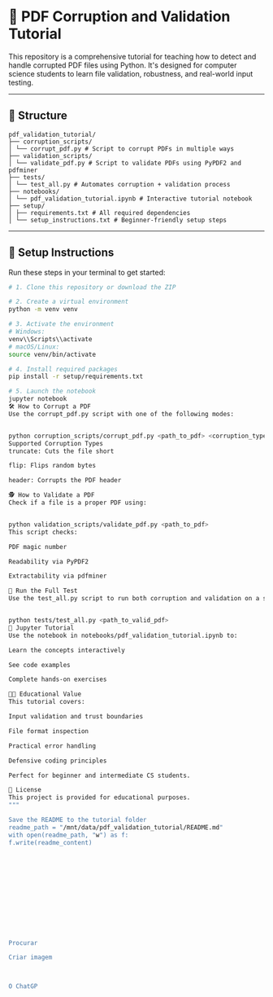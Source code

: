 # 🧪 PDF Corruption and Validation Tutorial

This repository is a comprehensive tutorial for teaching how to detect and handle corrupted PDF files using Python. It's designed for computer science students to learn file validation, robustness, and real-world input testing.

---

## 📁 Structure

```
pdf_validation_tutorial/
├── corruption_scripts/
│ └── corrupt_pdf.py # Script to corrupt PDFs in multiple ways
├── validation_scripts/
│ └── validate_pdf.py # Script to validate PDFs using PyPDF2 and pdfminer
├── tests/
│ └── test_all.py # Automates corruption + validation process
├── notebooks/
│ └── pdf_validation_tutorial.ipynb # Interactive tutorial notebook
├── setup/
│ ├── requirements.txt # All required dependencies
│ └── setup_instructions.txt # Beginner-friendly setup steps
```

---

## 🚀 Setup Instructions

Run these steps in your terminal to get started:

```bash
# 1. Clone this repository or download the ZIP

# 2. Create a virtual environment
python -m venv venv

# 3. Activate the environment
# Windows:
venv\\Scripts\\activate
# macOS/Linux:
source venv/bin/activate

# 4. Install required packages
pip install -r setup/requirements.txt

# 5. Launch the notebook
jupyter notebook
🛠 How to Corrupt a PDF
Use the corrupt_pdf.py script with one of the following modes:


python corruption_scripts/corrupt_pdf.py <path_to_pdf> <corruption_type> <output_path>
Supported Corruption Types
truncate: Cuts the file short

flip: Flips random bytes

header: Corrupts the PDF header

🕵️ How to Validate a PDF
Check if a file is a proper PDF using:


python validation_scripts/validate_pdf.py <path_to_pdf>
This script checks:

PDF magic number

Readability via PyPDF2

Extractability via pdfminer

🧪 Run the Full Test
Use the test_all.py script to run both corruption and validation on a sample PDF:


python tests/test_all.py <path_to_valid_pdf>
📘 Jupyter Tutorial
Use the notebook in notebooks/pdf_validation_tutorial.ipynb to:

Learn the concepts interactively

See code examples

Complete hands-on exercises

👨‍🏫 Educational Value
This tutorial covers:

Input validation and trust boundaries

File format inspection

Practical error handling

Defensive coding principles

Perfect for beginner and intermediate CS students.

📄 License
This project is provided for educational purposes.
"""

Save the README to the tutorial folder
readme_path = "/mnt/data/pdf_validation_tutorial/README.md"
with open(readme_path, "w") as f:
f.write(readme_content)













Procurar

Criar imagem



O ChatGP